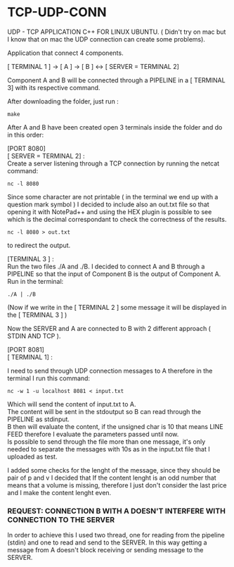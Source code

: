 # TCP-UDP-CONN
UDP - TCP APPLICATION C++ FOR LINUX UBUNTU.
( Didn't try on mac but I know that on mac the UDP connection can create some problems).

Application that connect 4 components.  

[ TERMINAL 1 ] -> [ A ] -> [ B ] <-> [ SERVER = TERMINAL 2]

Component A and B will be connected through a PIPELINE in a [ TERMINAL 3] with its respective command.  

After downloading the folder, just run : 
```
make
```
After A and B have been created open 3 terminals inside the folder and do in this order:

[PORT 8080]  
[ SERVER = TERMINAL 2] :  
Create a server listening through a TCP connection by running the netcat command:

```
nc -l 8080 
```

Since some character are not printable ( in the terminal we end up with a question mark symbol ) I decided to include also an out.txt file so that opening it with NotePad++ and using the HEX plugin is possible to see which is the decimal correspondant to check the correctness of the results.
```
nc -l 8080 > out.txt
```
to redirect the output.  

[TERMINAL 3 ] :  
Run the two files ./A and ./B. I decided to connect A and B through a PIPELINE so that the input of Component B is the output of Component A.  
Run in the terminal:  
```
./A | ./B
```
(Now if we write in the [ TERMINAL 2 ] some message it will be displayed in the [ TERMINAL 3 ] )

Now the SERVER and A are connected to B with 2 different approach ( STDIN AND TCP ).  

[PORT 8081]  
[ TERMINAL 1] :  

I need to send through UDP connection messages to A therefore in the terminal I run this command:  

```
nc -w 1 -u localhost 8081 < input.txt
```

Which will send the content of input.txt to A.  
The content will be sent in the stdoutput so B can read through the PIPELINE as stdinput.  
B then will evaluate the content, if the unsigned char is 10 that means LINE FEED therefore I evaluate the parameters passed until now.  
Is possible to send through the file more than one message, it's only needed to separate the messages with 10s as in the input.txt file that I uploaded as test.  
  
  I added some checks for the lenght of the message, since they should be pair of p and v I decided that If the content lenght is an odd number that means that a volume is missing, therefore I just don't consider the last price and I make the content lenght even.
  
 ### REQUEST: CONNECTION B WITH A DOESN'T INTERFERE WITH CONNECTION TO THE SERVER
 
 In order to achieve this I used two thread, one for reading from the pipeline (stdin) and one to read and send to the SERVER. In this way getting a message from A doesn't block receiving or sending message to the SERVER.
  
  
  




